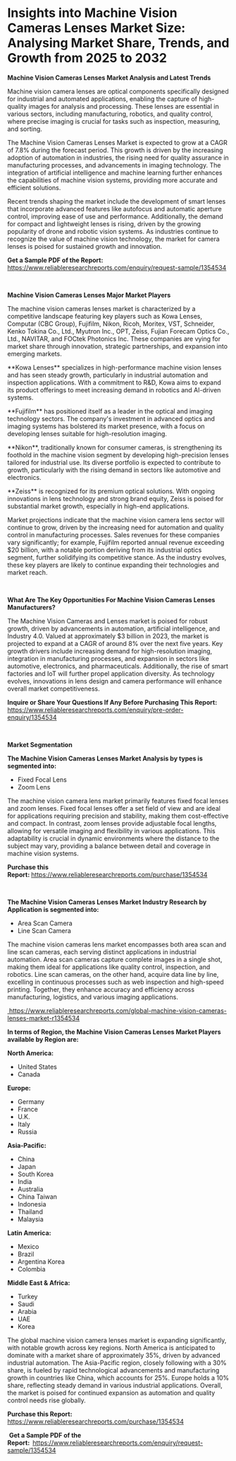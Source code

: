 <p><h1>Insights into Machine Vision Cameras Lenses Market Size: Analysing Market Share, Trends, and Growth from 2025 to 2032</h1></p><p><strong>Machine Vision Cameras Lenses Market Analysis and Latest Trends</strong></p>
<p><p>Machine vision camera lenses are optical components specifically designed for industrial and automated applications, enabling the capture of high-quality images for analysis and processing. These lenses are essential in various sectors, including manufacturing, robotics, and quality control, where precise imaging is crucial for tasks such as inspection, measuring, and sorting.</p><p>The Machine Vision Cameras Lenses Market is expected to grow at a CAGR of 7.8% during the forecast period. This growth is driven by the increasing adoption of automation in industries, the rising need for quality assurance in manufacturing processes, and advancements in imaging technology. The integration of artificial intelligence and machine learning further enhances the capabilities of machine vision systems, providing more accurate and efficient solutions.</p><p>Recent trends shaping the market include the development of smart lenses that incorporate advanced features like autofocus and automatic aperture control, improving ease of use and performance. Additionally, the demand for compact and lightweight lenses is rising, driven by the growing popularity of drone and robotic vision systems. As industries continue to recognize the value of machine vision technology, the market for camera lenses is poised for sustained growth and innovation.</p></p>
<p><strong>Get a Sample PDF of the Report:&nbsp;</strong> <a href="https://www.reliableresearchreports.com/enquiry/request-sample/1354534?utm_campaign=2794&utm_medium=2&utm_source=Github&utm_content=ia&utm_term=12042025&utm_id=machine-vision-cameras-lenses">https://www.reliableresearchreports.com/enquiry/request-sample/1354534</a></p>
<p>&nbsp;</p>
<p><strong>Machine Vision Cameras Lenses Major Market Players</strong></p>
<p><p>The machine vision cameras lenses market is characterized by a competitive landscape featuring key players such as Kowa Lenses, Computar (CBC Group), Fujifilm, Nikon, Ricoh, Moritex, VST, Schneider, Kenko Tokina Co., Ltd., Myutron Inc., OPT, Zeiss, Fujian Forecam Optics Co., Ltd., NAVITAR, and FOCtek Photonics Inc. These companies are vying for market share through innovation, strategic partnerships, and expansion into emerging markets.</p><p>**Kowa Lenses** specializes in high-performance machine vision lenses and has seen steady growth, particularly in industrial automation and inspection applications. With a commitment to R&D, Kowa aims to expand its product offerings to meet increasing demand in robotics and AI-driven systems.</p><p>**Fujifilm** has positioned itself as a leader in the optical and imaging technology sectors. The company's investment in advanced optics and imaging systems has bolstered its market presence, with a focus on developing lenses suitable for high-resolution imaging.</p><p>**Nikon**, traditionally known for consumer cameras, is strengthening its foothold in the machine vision segment by developing high-precision lenses tailored for industrial use. Its diverse portfolio is expected to contribute to growth, particularly with the rising demand in sectors like automotive and electronics.</p><p>**Zeiss** is recognized for its premium optical solutions. With ongoing innovations in lens technology and strong brand equity, Zeiss is poised for substantial market growth, especially in high-end applications.</p><p>Market projections indicate that the machine vision camera lens sector will continue to grow, driven by the increasing need for automation and quality control in manufacturing processes. Sales revenues for these companies vary significantly; for example, Fujifilm reported annual revenue exceeding $20 billion, with a notable portion deriving from its industrial optics segment, further solidifying its competitive stance. As the industry evolves, these key players are likely to continue expanding their technologies and market reach.</p></p>
<p>&nbsp;</p>
<p><strong>What Are The Key Opportunities For Machine Vision Cameras Lenses Manufacturers?</strong></p>
<p><p>The Machine Vision Cameras and Lenses market is poised for robust growth, driven by advancements in automation, artificial intelligence, and Industry 4.0. Valued at approximately $3 billion in 2023, the market is projected to expand at a CAGR of around 8% over the next five years. Key growth drivers include increasing demand for high-resolution imaging, integration in manufacturing processes, and expansion in sectors like automotive, electronics, and pharmaceuticals. Additionally, the rise of smart factories and IoT will further propel application diversity. As technology evolves, innovations in lens design and camera performance will enhance overall market competitiveness.</p></p>
<p><strong>Inquire or Share Your Questions If Any Before Purchasing This Report:</strong> <a href="https://www.reliableresearchreports.com/enquiry/pre-order-enquiry/1354534?utm_campaign=2794&utm_medium=2&utm_source=Github&utm_content=ia&utm_term=12042025&utm_id=machine-vision-cameras-lenses">https://www.reliableresearchreports.com/enquiry/pre-order-enquiry/1354534</a></p>
<p>&nbsp;</p>
<p><strong>Market Segmentation</strong></p>
<p><strong>The Machine Vision Cameras Lenses Market Analysis by types is segmented into:</strong></p>
<p><ul><li>Fixed Focal Lens</li><li>Zoom Lens</li></ul></p>
<p><p>The machine vision camera lens market primarily features fixed focal lenses and zoom lenses. Fixed focal lenses offer a set field of view and are ideal for applications requiring precision and stability, making them cost-effective and compact. In contrast, zoom lenses provide adjustable focal lengths, allowing for versatile imaging and flexibility in various applications. This adaptability is crucial in dynamic environments where the distance to the subject may vary, providing a balance between detail and coverage in machine vision systems.</p></p>
<p><strong>Purchase this Report:&nbsp;</strong><a href="https://www.reliableresearchreports.com/purchase/1354534?utm_campaign=2794&utm_medium=2&utm_source=Github&utm_content=ia&utm_term=12042025&utm_id=machine-vision-cameras-lenses">https://www.reliableresearchreports.com/purchase/1354534</a></p>
<p>&nbsp;</p>
<p><strong>The Machine Vision Cameras Lenses Market Industry Research by Application is segmented into:</strong></p>
<p><ul><li>Area Scan Camera</li><li>Line Scan Camera</li></ul></p>
<p><p>The machine vision cameras lens market encompasses both area scan and line scan cameras, each serving distinct applications in industrial automation. Area scan cameras capture complete images in a single shot, making them ideal for applications like quality control, inspection, and robotics. Line scan cameras, on the other hand, acquire data line by line, excelling in continuous processes such as web inspection and high-speed printing. Together, they enhance accuracy and efficiency across manufacturing, logistics, and various imaging applications.</p></p>
<p><a href="https://www.reliableresearchreports.com/global-machine-vision-cameras-lenses-market-r1354534?utm_campaign=2794&utm_medium=2&utm_source=Github&utm_content=ia&utm_term=12042025&utm_id=machine-vision-cameras-lenses">&nbsp;https://www.reliableresearchreports.com/global-machine-vision-cameras-lenses-market-r1354534</a></p>
<p><strong>In terms of Region, the Machine Vision Cameras Lenses Market Players available by Region are:</strong></p>
<p>
    <p> <strong> North America: </strong>
        <ul>
            <li>United States</li>
            <li>Canada</li>
        </ul>
        </p> 
    <p> <strong> Europe: </strong>
        <ul>
            <li>Germany</li>
            <li>France</li>
            <li>U.K.</li>
            <li>Italy</li>
            <li>Russia</li>
        </ul>
        </p> 
    <p> <strong> Asia-Pacific: </strong>
        <ul>
            <li>China</li>
            <li>Japan</li>
            <li>South Korea</li>
            <li>India</li>
            <li>Australia</li>
            <li>China Taiwan</li>
            <li>Indonesia</li>
            <li>Thailand</li>
            <li>Malaysia</li>
        </ul>
        </p> 
    <p> <strong> Latin America: </strong>
        <ul>
            <li>Mexico</li>
            <li>Brazil</li>
            <li>Argentina Korea</li>
            <li>Colombia</li>
        </ul>
        </p> 
    <p> <strong> Middle East & Africa: </strong>
        <ul>
            <li>Turkey</li>
            <li>Saudi</li>
            <li>Arabia</li>
            <li>UAE</li>
            <li>Korea</li>
        </ul>
    </p>
    </p>
<p><p>The global machine vision camera lenses market is expanding significantly, with notable growth across key regions. North America is anticipated to dominate with a market share of approximately 35%, driven by advanced industrial automation. The Asia-Pacific region, closely following with a 30% share, is fueled by rapid technological advancements and manufacturing growth in countries like China, which accounts for 25%. Europe holds a 10% share, reflecting steady demand in various industrial applications. Overall, the market is poised for continued expansion as automation and quality control needs rise globally.</p></p>
<p><strong>Purchase this Report: </strong><a href="https://www.reliableresearchreports.com/purchase/1354534?utm_campaign=2794&utm_medium=2&utm_source=Github&utm_content=ia&utm_term=12042025&utm_id=machine-vision-cameras-lenses">https://www.reliableresearchreports.com/purchase/1354534</a></p>
<p>&nbsp;<strong>Get a Sample PDF of the Report:&nbsp;&nbsp;</strong><a href="https://www.reliableresearchreports.com/enquiry/request-sample/1354534?utm_campaign=2794&utm_medium=2&utm_source=Github&utm_content=ia&utm_term=12042025&utm_id=machine-vision-cameras-lenses">https://www.reliableresearchreports.com/enquiry/request-sample/1354534</a></p>
<p><strong></strong></p>
<p><p></p><p></p><p></p></p>